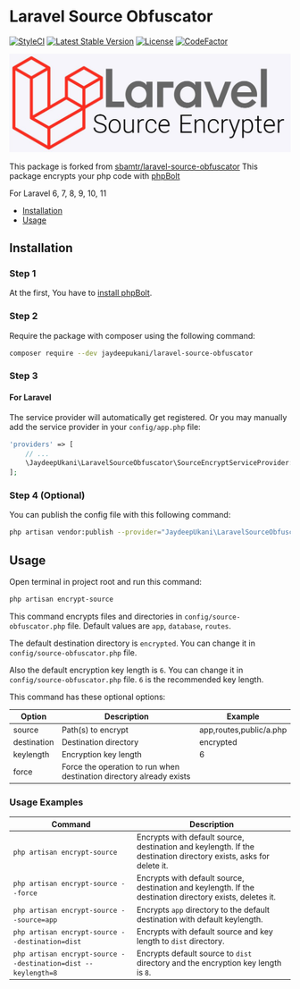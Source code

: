 # Laravel Source Obfuscator

[![StyleCI](https://github.styleci.io/repos/848640738/shield?branch=main)](https://github.styleci.io/repos/848640738)
[![Latest Stable Version](https://poser.pugx.org/jaydeepukani/laravel-source-obfuscator/v/stable)](https://packagist.org/packages/jaydeepukani/laravel-source-obfuscator)
[![License](https://poser.pugx.org/jaydeepukani/laravel-source-obfuscator/license)](https://github.com/jaydeepukani/Laravel-Source-Obfuscator)
[![CodeFactor](https://www.codefactor.io/repository/github/jaydeepukani/laravel-source-obfuscator/badge)](https://www.codefactor.io/repository/github/jaydeepukani/laravel-source-obfuscator)

!["Cover"](cover.jpg)

This package is forked from [sbamtr/laravel-source-obfuscator](https://github.com/SiavashBamshadnia/Laravel-Source-Encrypter)
This package encrypts your php code with [phpBolt](https://phpbolt.com)

For Laravel 6, 7, 8, 9, 10, 11

* [Installation](#installation)
* [Usage](#usage)

## Installation

### Step 1

At the first, You have to [install phpBolt](https://phpbolt.com/download-phpbolt/).

### Step 2

Require the package with composer using the following command:

```bash
composer require --dev jaydeepukani/laravel-source-obfuscator
```

### Step 3

#### For Laravel

The service provider will automatically get registered. Or you may manually add the service provider in your `config/app.php` file:

```php
'providers' => [
    // ...
    \JaydeepUkani\LaravelSourceObfuscator\SourceEncryptServiceProvider::class,
];
```

### Step 4 (Optional)

You can publish the config file with this following command:

```bash
php artisan vendor:publish --provider="JaydeepUkani\LaravelSourceObfuscator\SourceEncryptServiceProvider" --tag=config
```

## Usage

Open terminal in project root and run this command:

```bash
php artisan encrypt-source
```

This command encrypts files and directories in `config/source-obfuscator.php` file. Default values are `app`, `database`, `routes`.

The default destination directory is `encrypted`. You can change it in `config/source-obfuscator.php` file.

Also the default encryption key length is `6`. You can change it in `config/source-obfuscator.php` file. `6` is the recommended key length.

This command has these optional options:

| Option      | Description                                                          | Example                 |
|-------------|----------------------------------------------------------------------|-------------------------|
| source      | Path(s) to encrypt                                                   | app,routes,public/a.php |
| destination | Destination directory                                                | encrypted               |
| keylength   | Encryption key length                                                | 6                       |
| force       | Force the operation to run when destination directory already exists |                         |

### Usage Examples

| Command                                                       | Description                                                                                                       |
|---------------------------------------------------------------|-------------------------------------------------------------------------------------------------------------------|
| `php artisan encrypt-source`                                  | Encrypts with default source, destination and keylength. If the destination directory exists, asks for delete it. |
| `php artisan encrypt-source --force`                          | Encrypts with default source, destination and keylength. If the destination directory exists, deletes it.         |
| `php artisan encrypt-source --source=app`                     | Encrypts `app` directory to the default destination with default keylength.                                       |
| `php artisan encrypt-source --destination=dist`               | Encrypts with default source and key length to `dist` directory.                                                  |
| `php artisan encrypt-source --destination=dist --keylength=8` | Encrypts default source to `dist` directory and the encryption key length is `8`.                                 |
